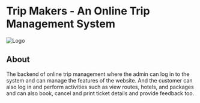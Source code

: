 # Trip Makers - An Online Trip Management System


![Logo](https://i.ibb.co/M2TvhHG/TG.jpg)


## About

The backend of online trip management where the admin can log in to the system and can manage the features of the website. And the customer can also log in and perform activities such as view routes, hotels, and packages and can also book, cancel and print ticket details and provide feedback too.
